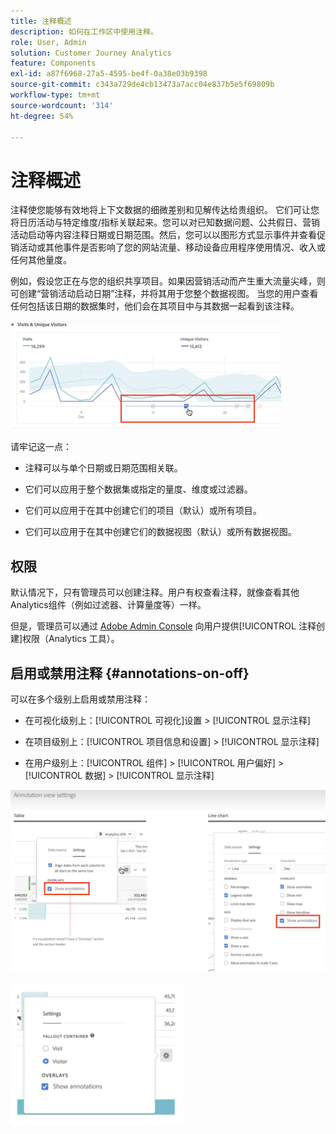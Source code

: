 ```yaml
---
title: 注释概述
description: 如何在工作区中使用注释。
role: User, Admin
solution: Customer Journey Analytics
feature: Components
exl-id: a87f6968-27a5-4595-be4f-0a38e03b9398
source-git-commit: c343a729de4cb13473a7acc04e837b5e5f69809b
workflow-type: tm+mt
source-wordcount: '314'
ht-degree: 54%

---
```


# 注释概述

注释使您能够有效地将上下文数据的细微差别和见解传达给贵组织。 它们可让您将日历活动与特定维度/指标关联起来。您可以对已知数据问题、公共假日、营销活动启动等内容注释日期或日期范围。然后，您可以以图形方式显示事件并查看促销活动或其他事件是否影响了您的网站流量、移动设备应用程序使用情况、收入或任何其他量度。

例如，假设您正在与您的组织共享项目。如果因营销活动而产生重大流量尖峰，则可创建“营销活动启动日期”注释，并将其用于您整个数据视图。 当您的用户查看任何包括该日期的数据集时，他们会在其项目中与其数据一起看到该注释。

![突出显示注释的折线图。](assets/multi-day.png)

请牢记这一点：

* 注释可以与单个日期或日期范围相关联。

* 它们可以应用于整个数据集或指定的量度、维度或过滤器。

* 它们可以应用于在其中创建它们的项目（默认）或所有项目。

* 它们可以应用于在其中创建它们的数据视图（默认）或所有数据视图。

## 权限

默认情况下，只有管理员可以创建注释。用户有权查看注释，就像查看其他Analytics组件（例如过滤器、计算量度等）一样。

但是，管理员可以通过 [Adobe Admin Console](https://experienceleague.adobe.com/docs/analytics/admin/admin-console/permissions/analytics-tools.html) 向用户提供[!UICONTROL 注释创建]权限（Analytics 工具）。

## 启用或禁用注释 {#annotations-on-off}

可以在多个级别上启用或禁用注释：

* 在可视化级别上：[!UICONTROL 可视化]设置 > [!UICONTROL 显示注释]

* 在项目级别上：[!UICONTROL 项目信息和设置] > [!UICONTROL 显示注释]

* 在用户级别上：[!UICONTROL 组件] > [!UICONTROL 用户偏好] > [!UICONTROL 数据] > [!UICONTROL 显示注释]

![突出显示显示批注的可视化设置对话框](assets/show-ann.png)

![用户首选项突出显示显示注释。](assets/show-ann2.png)
